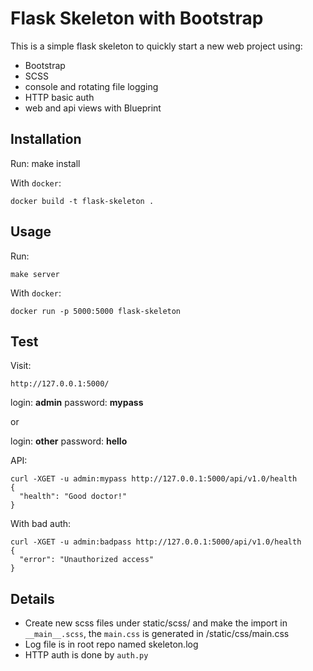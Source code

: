 # Flask Skeleton with Bootstrap

This is a simple flask skeleton to quickly start a new web project using:

- Bootstrap
- SCSS
- console and rotating file logging
- HTTP basic auth
- web and api views with Blueprint

## Installation

Run:
    make install

With `docker`:

    docker build -t flask-skeleton .

## Usage

Run:

    make server

With `docker`:

    docker run -p 5000:5000 flask-skeleton

## Test

Visit:
    
    http://127.0.0.1:5000/

login: **admin**
password: **mypass**

or

login: **other**
password: **hello**

API:

    curl -XGET -u admin:mypass http://127.0.0.1:5000/api/v1.0/health
    {
      "health": "Good doctor!"
    }

With bad auth:

    curl -XGET -u admin:badpass http://127.0.0.1:5000/api/v1.0/health
    {
      "error": "Unauthorized access"
    }

## Details

- Create new scss files under static/scss/ and make the import in `__main__.scss`, the `main.css` is generated in /static/css/main.css
- Log file is in root repo named skeleton.log
- HTTP auth is done by `auth.py`
